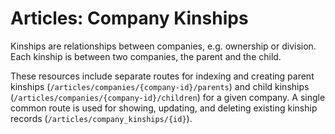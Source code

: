 # <a name="company_kinships_intro"></a>Articles: Company Kinships

Kinships are relationships between companies, e.g. ownership or division. Each kinship is between two companies, the parent and the child.

These resources include separate routes for indexing and creating parent kinships (`/articles/companies/{company-id}/parents`) and child kinships (`/articles/companies/{company-id}/children`) for a given company. A single common route is used for showing, updating, and deleting existing kinship records (`/articles/company_kinships/{id}`).
